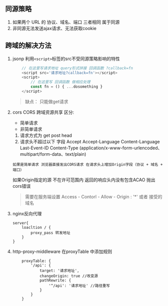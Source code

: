 ## 同源策略
1. 如果两个 URL 的 协议、域名、端口 三者相同 属于同源
2. 非同源无法发送ajax请求、无法获取cookie

## 跨域的解决方法
1. jsonp
    利用`<script>`标签的src不受同源策略影响的特性
    ```js
        // 在这里写请求地址 query形式拼接 回调函数 ?callback=fn   
        <script src='请求地址?callback=fn'></script>
        <script>
            // 在这里写 回调函数 做相应处理
            const fn = () { ...dosomething }
        </script>
    ```
    > 缺点： 只能做get请求
2. cors
    CORS 跨域资源共享
    区分: 
    * 简单请求
    * 非简单请求

    1. 请求方式为 get post head 
    2. 请求头不超过以下 字段 
        Accept
        Accept-Language
        Content-Language
        Last-Event-ID
        Content-Type
        (application/x-www-form-urlencoded、multipart/form-data、text/plain)

    `如果是简单请求 浏览器直接发出CORS请求
    在请求头上增加Origin字段（协议 + 域名 + 端口）`

    如果Origin指定的源 不在许可范围内  返回的响应头内没有包含ACAO 抛出cors错误

    > 需要在服务端设置 Access - Contorl - Allow - Origin : '*' 或者 接受的域名

3. nginx反向代理 
    ```
    server{
        loacltion / {
            proxy_pass 转发地址
        }
    }
    ```

4. http-proxy-middleware
    在proxyTable 中添加规则 
    ```
        proxyTable: {
            '/api': {
                target: '请求地址',
                changeOrigin: true //改变源
                pathRewrite: {
                    '^/api': '请求地址' //路径重写
                }
            }
        }
    ```
    